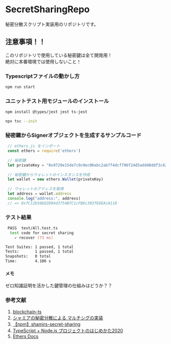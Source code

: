 # SecretSharingRepo
秘密分散スクリプト実装用のリポジトリです。

## 注意事項！！
このリポジトリで使用している秘密鍵は全て開発用！  
絶対に本番環境では使用しないこと！

### Typescriptファイルの動かし方

```zsh
npm run start
```

### ユニットテスト用モジュールのインストール

```zsh
npm install @types/jest jest ts-jest 
```

```zsh
npx tsc --init
```

### 秘密鍵からSignerオブジェクトを生成するサンプルコード

```ts
 // ethers.js をインポート
 const ethers = require('ethers')
 
 // 秘密鍵
 let privateKey = "0x9729e15de7c9c0ec06ebc2ab7f4dcf796f24d5add48ddf3c424a8019e9061ad8"
 
 // 秘密鍵からウォレットのインスタンスを作成
 let wallet = new ethers.Wallet(privateKey)
 
 // ウォレットのアドレスを取得
 let address = wallet.address
 console.log("address:", address)
 // => 0xfC12b50bD2D04d3754BfC1cFB6c303fb9EAcA118
```

### テスト結果

```zsh
 PASS  test/All.test.ts
  test code for secret sharing
    ✓ recover (73 ms)

Test Suites: 1 passed, 1 total
Tests:       1 passed, 1 total
Snapshots:   0 total
Time:        4.106 s
```

#### メモ 
ゼロ知識証明を活かした鍵管理の仕組みはどうか？？

### 参考文献
1. [blockchain-ts](https://github.com/mashharuki/blockchain-ts?organization=mashharuki&organization=mashharuki)
2. [シャミアの秘密分散による マルチシグの実装](https://block-chain.jp/others/shamir-secret-sharing/)
3. [【npm】shamirs-secret-sharing ](https://www.npmjs.com/package/shamirs-secret-sharing)
4. [TypeScript + Node.js プロジェクトのはじめかた2020](https://qiita.com/notakaos/items/3bbd2293e2ff286d9f49)
5. [Ethers Docs](https://docs.ethers.io/v5/)